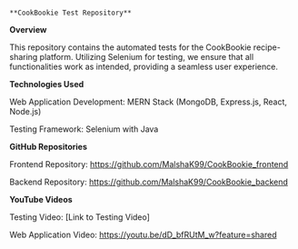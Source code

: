 																**CookBookie Test Repository**
**Overview**

This repository contains the automated tests for the CookBookie recipe-sharing platform. Utilizing Selenium for testing, we ensure that all functionalities work as intended, providing a seamless user experience.

**Technologies Used**

Web Application Development: MERN Stack (MongoDB, Express.js, React, Node.js)

Testing Framework: Selenium with Java

**GitHub Repositories**

Frontend Repository: https://github.com/MalshaK99/CookBookie_frontend

Backend Repository: https://github.com/MalshaK99/CookBookie_backend

**YouTube Videos**

Testing Video: [Link to Testing Video]

Web Application Video: https://youtu.be/dD_bfRUtM_w?feature=shared
